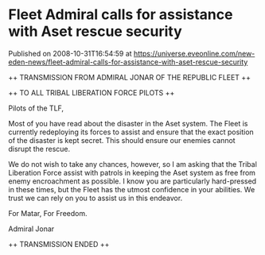 # Fleet Admiral calls for assistance with Aset rescue security
Published on 2008-10-31T16:54:59 at https://universe.eveonline.com/new-eden-news/fleet-admiral-calls-for-assistance-with-aset-rescue-security

++ TRANSMISSION FROM ADMIRAL JONAR OF THE REPUBLIC FLEET ++

++ TO ALL TRIBAL LIBERATION FORCE PILOTS ++

Pilots of the TLF,

Most of you have read about the disaster in the Aset system.  The Fleet is currently redeploying its forces to assist and ensure that the exact position of the disaster is kept secret.  This should ensure our enemies cannot disrupt the rescue.

We do not wish to take any chances, however, so I am asking that the Tribal Liberation Force assist with patrols in keeping the Aset system as free from enemy encroachment as possible.  I know you are particularly hard-pressed in these times, but the Fleet has the utmost confidence in your abilities. We trust we can rely on you to assist us in this endeavor.

For Matar, For Freedom.

Admiral Jonar

++ TRANSMISSION ENDED ++
